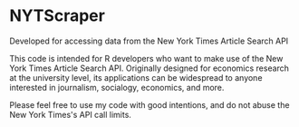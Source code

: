# NYTScraper
Developed for accessing data from the New York Times Article Search API

This code is intended for R developers who want to make use of the
New York Times Article Search API. Originally designed for
economics research at the university level, its applications can
be widespread to anyone interested in journalism, socialogy, economics, and more.

Please feel free to use my code with good intentions, and do not abuse the New York Times's
API call limits.
